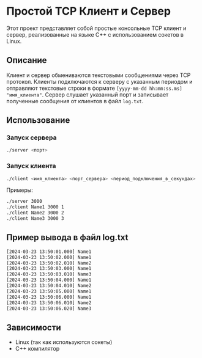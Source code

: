 # Простой TCP Клиент и Сервер

Этот проект представляет собой простые консольные TCP клиент и сервер, реализованные на языке C++ с использованием сокетов в Linux.

## Описание

Клиент и сервер обмениваются текстовыми сообщениями через TCP протокол. Клиенты подключаются к серверу с указанным периодом и отправляют текстовые строки в формате `[yyyy-mm-dd hh:mm:ss.ms] "имя_клиента"`. Сервер слушает указанный порт и записывает полученные сообщения от клиентов в файл `log.txt`.

## Использование

### Запуск сервера

``` bash
./server <порт>
```

### Запуск клиента

``` bash
./client <имя_клиента> <порт_сервера> <период_подключения_в_секундах>
```


Примеры:

``` bash
./server 3000
./client Name1 3000 1
./client Name2 3000 2
./client Name3 3000 3
```


## Пример вывода в файл log.txt

``` txt
[2024-03-23 13:50:01.000] Name1
[2024-03-23 13:50:02.000] Name1
[2024-03-23 13:50:02.010] Name2
[2024-03-23 13:50:03.000] Name1
[2024-03-23 13:50:03.010] Name3
[2024-03-23 13:50:04.000] Name1
[2024-03-23 13:50:04.010] Name2
[2024-03-23 13:50:05.000] Name1
[2024-03-23 13:50:06.000] Name1
[2024-03-23 13:50:06.010] Name2
[2024-03-23 13:50:06.020] Name3

```


## Зависимости

- Linux (так как используются сокеты)
- C++ компилятор


